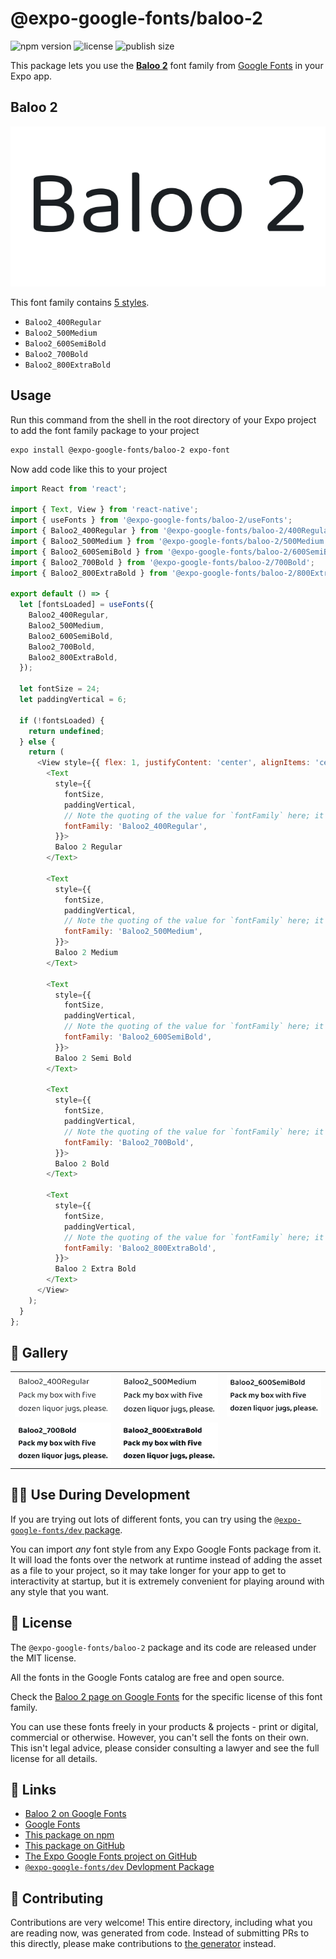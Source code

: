 # @expo-google-fonts/baloo-2

![npm version](https://flat.badgen.net/npm/v/@expo-google-fonts/baloo-2)
![license](https://flat.badgen.net/github/license/expo/google-fonts)
![publish size](https://flat.badgen.net/packagephobia/install/@expo-google-fonts/baloo-2)

This package lets you use the [**Baloo 2**](https://fonts.google.com/specimen/Baloo+2) font family from [Google Fonts](https://fonts.google.com/) in your Expo app.

## Baloo 2

![Baloo 2](./font-family.png)

This font family contains [5 styles](#-gallery).

- `Baloo2_400Regular`
- `Baloo2_500Medium`
- `Baloo2_600SemiBold`
- `Baloo2_700Bold`
- `Baloo2_800ExtraBold`

## Usage

Run this command from the shell in the root directory of your Expo project to add the font family package to your project
```sh
expo install @expo-google-fonts/baloo-2 expo-font
```

Now add code like this to your project
```js
import React from 'react';

import { Text, View } from 'react-native';
import { useFonts } from '@expo-google-fonts/baloo-2/useFonts';
import { Baloo2_400Regular } from '@expo-google-fonts/baloo-2/400Regular';
import { Baloo2_500Medium } from '@expo-google-fonts/baloo-2/500Medium';
import { Baloo2_600SemiBold } from '@expo-google-fonts/baloo-2/600SemiBold';
import { Baloo2_700Bold } from '@expo-google-fonts/baloo-2/700Bold';
import { Baloo2_800ExtraBold } from '@expo-google-fonts/baloo-2/800ExtraBold';

export default () => {
  let [fontsLoaded] = useFonts({
    Baloo2_400Regular,
    Baloo2_500Medium,
    Baloo2_600SemiBold,
    Baloo2_700Bold,
    Baloo2_800ExtraBold,
  });

  let fontSize = 24;
  let paddingVertical = 6;

  if (!fontsLoaded) {
    return undefined;
  } else {
    return (
      <View style={{ flex: 1, justifyContent: 'center', alignItems: 'center' }}>
        <Text
          style={{
            fontSize,
            paddingVertical,
            // Note the quoting of the value for `fontFamily` here; it expects a string!
            fontFamily: 'Baloo2_400Regular',
          }}>
          Baloo 2 Regular
        </Text>

        <Text
          style={{
            fontSize,
            paddingVertical,
            // Note the quoting of the value for `fontFamily` here; it expects a string!
            fontFamily: 'Baloo2_500Medium',
          }}>
          Baloo 2 Medium
        </Text>

        <Text
          style={{
            fontSize,
            paddingVertical,
            // Note the quoting of the value for `fontFamily` here; it expects a string!
            fontFamily: 'Baloo2_600SemiBold',
          }}>
          Baloo 2 Semi Bold
        </Text>

        <Text
          style={{
            fontSize,
            paddingVertical,
            // Note the quoting of the value for `fontFamily` here; it expects a string!
            fontFamily: 'Baloo2_700Bold',
          }}>
          Baloo 2 Bold
        </Text>

        <Text
          style={{
            fontSize,
            paddingVertical,
            // Note the quoting of the value for `fontFamily` here; it expects a string!
            fontFamily: 'Baloo2_800ExtraBold',
          }}>
          Baloo 2 Extra Bold
        </Text>
      </View>
    );
  }
};

```

## 🔡 Gallery


||||
|-|-|-|
|![Baloo2_400Regular](./Baloo2_400Regular.ttf.png)|![Baloo2_500Medium](./Baloo2_500Medium.ttf.png)|![Baloo2_600SemiBold](./Baloo2_600SemiBold.ttf.png)||
|![Baloo2_700Bold](./Baloo2_700Bold.ttf.png)|![Baloo2_800ExtraBold](./Baloo2_800ExtraBold.ttf.png)|||


## 👩‍💻 Use During Development

If you are trying out lots of different fonts, you can try using the [`@expo-google-fonts/dev` package](https://github.com/expo/google-fonts/tree/master/font-packages/dev#readme).

You can import *any* font style from any Expo Google Fonts package from it. It will load the fonts
over the network at runtime instead of adding the asset as a file to your project, so it may take longer
for your app to get to interactivity at startup, but it is extremely convenient
for playing around with any style that you want.

## 📖 License

The `@expo-google-fonts/baloo-2` package and its code are released under the MIT license.

All the fonts in the Google Fonts catalog are free and open source.

Check the [Baloo 2 page on Google Fonts](https://fonts.google.com/specimen/Baloo+2) for the specific license of this font family.

You can use these fonts freely in your products & projects - print or digital, commercial or otherwise. However, you can't sell the fonts on their own. This isn't legal advice, please consider consulting a lawyer and see the full license for all details.

## 🔗 Links

- [Baloo 2 on Google Fonts](https://fonts.google.com/specimen/Baloo+2)
- [Google Fonts](https://fonts.google.com/)
- [This package on npm](https://www.npmjs.com/package/@expo-google-fonts/baloo-2)
- [This package on GitHub](https://github.com/expo/google-fonts/tree/master/font-packages/baloo-2)
- [The Expo Google Fonts project on GitHub](https://github.com/expo/google-fonts)
- [`@expo-google-fonts/dev` Devlopment Package](https://github.com/expo/google-fonts/tree/master/font-packages/dev)

## 🤝 Contributing

Contributions are very welcome! This entire directory, including what you are reading now, was generated from code. Instead of submitting PRs to this directly, please make contributions to [the generator](https://github.com/expo/google-fonts/tree/master/packages/generator) instead.
